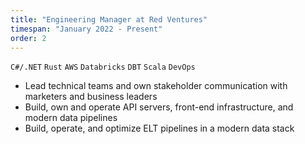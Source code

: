 ```yaml
---
title: "Engineering Manager at Red Ventures"
timespan: "January 2022 - Present"
order: 2
---
```


`C#/.NET` `Rust` `AWS` `Databricks` `DBT` `Scala` `DevOps`

- Lead technical teams and own stakeholder communication with marketers and business leaders
- Build, own and operate API servers, front-end infrastructure, and modern data pipelines
- Build, operate, and optimize ELT pipelines in a modern data stack